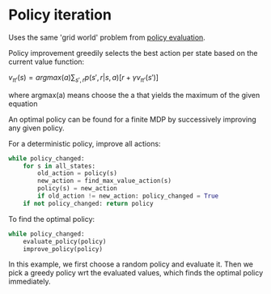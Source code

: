 # Policy iteration

Uses the same 'grid world' problem from
[policy evaluation](PolicyEvaluation.readme.md).

Policy improvement greedily selects the best action per state based on the
current value function:

$v_{\pi'}(s) = argmax(a) \sum_{s',r} p(s', r | s, a)[r + \gamma v_{\pi'}(s')]$

where argmax(a) means choose the a that yields the maximum of the given equation

An optimal policy can be found for a finite MDP by successively improving any
given policy.

For a deterministic policy, improve all actions:

```python
while policy_changed:
    for s in all_states:
        old_action = policy(s)
        new_action = find_max_value_action(s)
        policy(s) = new_action
        if old_action != new_action: policy_changed = True
    if not policy_changed: return policy
```

To find the optimal policy:

```python
while policy_changed:
    evaluate_policy(policy)
    improve_policy(policy)
```

In this example, we first choose a random policy and evaluate it. Then we pick a
greedy policy wrt the evaluated values, which finds the optimal policy
immediately.
